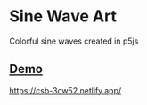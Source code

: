 # Sine Wave Art
Colorful sine waves created in p5js

## <ins>Demo</ins>

https://csb-3cw52.netlify.app/
